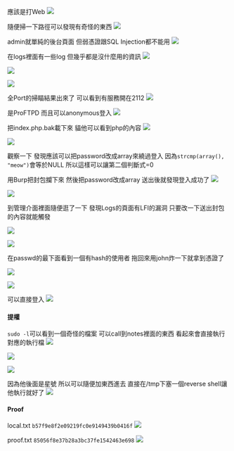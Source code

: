 應該是打Web
![](images/A7Ti4vN.png)

隨便掃一下路徑可以發現有奇怪的東西
![](images/IZRw2gK.png)

admin就單純的後台頁面 但弱憑證跟SQL Injection都不能用
![](images/O6HwbnY.png)

在logs裡面有一些log 但幾乎都是沒什麼用的資訊
![](images/tig5nwq.png)

![](images/pyuDvKL.png)

![](images/x5ZHT5Y.png)

全Port的掃瞄結果出來了 可以看到有服務開在2112
![](images/J4U1tk5.png)

是ProFTPD 而且可以anonymous登入
![](images/2TComRF.png)

把index.php.bak載下來 貓他可以看到php的內容
![](images/sd7TTB9.png)

![](images/Ph9gt2A.png)

觀察一下 發現應該可以把password改成array來繞過登入
因為`strcmp(array(), "meow")`會等於NULL 所以這樣可以讓第二個判斷式=0

用Burp把封包攔下來 然後把password改成array 送出後就發現登入成功了
![](images/zDWRx7g.png)

![](images/vVM2vka.png)

到管理介面裡面隨便逛了一下 發現Logs的頁面有LFI的漏洞 只要改一下送出封包的內容就能觸發

![](images/rF5UGyB.png)

![](images/Ucc21uI.png)

在passwd的最下面看到一個有hash的使用者 拖回來用john炸一下就拿到憑證了

![](images/hAd50oR.png)

![](images/FxBJ0z0.png)

可以直接登入
![](images/HLqE3aq.png)

#### 提權

`sudo -l`可以看到一個奇怪的檔案 可以call到notes裡面的東西 看起來會直接執行對應的執行檔
![](images/vx0YfkZ.png)

![](images/s5KqzQb.png)

![](images/QmrqSXY.png)

因為他後面是星號 所以可以隨便加東西進去 直接在/tmp下塞一個reverse shell讓他執行就好了
![](images/9imCbch.png)

#### Proof

local.txt
`b57f9e8f2e09219fc0e9149439b0416f`
![](images/CtmlcC2.png)

proof.txt
`85056f8e37b28a3bc37fe1542463e698`
![](images/qq3gPSh.png)